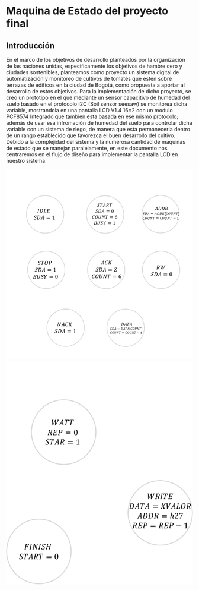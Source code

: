# Maquina de Estado del proyecto final

## Introducción

En el marco de los objetivos de desarrollo planteados por la organización de las naciones unidas, especificamente los objetivos de hambre cero y ciudades sostenibles, planteamos como proyecto un sistema digital de automatización y monitoreo de cultivos de tomates que esten sobre terrazas de edificos en la ciudad de Bogotá, como propuesta a aportar al desarrollo de estos objetivos. Para la implementación de dicho proyecto, se creo un prototipo en el que mediante un sensor capacitivo de humedad del suelo basado en el protocolo I2C (Soil sensor seesaw) se monitorea dicha variable, mostrandola en una pantalla LCD V1.4 16×2 con un modulo PCF8574 Integrado que tambien esta basada en ese mismo protocolo; además de usar esa infromación de humedad del suelo para controlar dicha variable con un sistema de riego, de manera que esta permaneceria dentro de un rango establecido que favorezca el buen desarrollo del cultivo. Debido a la complejidad del sistema y la numerosa cantidad de maquinas de estado que se manejan paralelamente, en este documento nos centraremos en el flujo de diseño para implementar la pantalla LCD en nuestro sistema.

![Diagrama](./Maquina1.png)
![Diagrama](./Maquina2.png)
